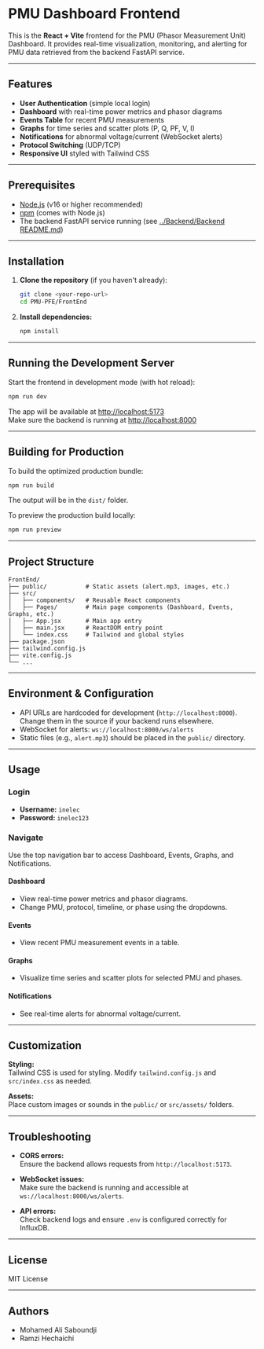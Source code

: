 # PMU Dashboard Frontend

This is the **React + Vite** frontend for the PMU (Phasor Measurement Unit) Dashboard. It provides real-time visualization, monitoring, and alerting for PMU data retrieved from the backend FastAPI service.

---

## Features

- **User Authentication** (simple local login)
- **Dashboard** with real-time power metrics and phasor diagrams
- **Events Table** for recent PMU measurements
- **Graphs** for time series and scatter plots (P, Q, PF, V, I)
- **Notifications** for abnormal voltage/current (WebSocket alerts)
- **Protocol Switching** (UDP/TCP)
- **Responsive UI** styled with Tailwind CSS

---

## Prerequisites

- [Node.js](https://nodejs.org/) (v16 or higher recommended)
- [npm](https://www.npmjs.com/) (comes with Node.js)
- The backend FastAPI service running (see [../Backend/Backend README.md](../Backend/Backend%20README.md))

---

## Installation

1. **Clone the repository** (if you haven't already):

    ```sh
    git clone <your-repo-url>
    cd PMU-PFE/FrontEnd
    ```

2. **Install dependencies:**

    ```sh
    npm install
    ```

---

## Running the Development Server

Start the frontend in development mode (with hot reload):

```sh
npm run dev
```

The app will be available at [http://localhost:5173](http://localhost:5173)  
Make sure the backend is running at [http://localhost:8000](http://localhost:8000)

---

## Building for Production

To build the optimized production bundle:

```sh
npm run build
```

The output will be in the `dist/` folder.

To preview the production build locally:

```sh
npm run preview
```

---

## Project Structure

```
FrontEnd/
├── public/           # Static assets (alert.mp3, images, etc.)
├── src/
│   ├── components/   # Reusable React components
│   ├── Pages/        # Main page components (Dashboard, Events, Graphs, etc.)
│   ├── App.jsx       # Main app entry
│   ├── main.jsx      # ReactDOM entry point
│   └── index.css     # Tailwind and global styles
├── package.json
├── tailwind.config.js
├── vite.config.js
└── ...
```

---

## Environment & Configuration

- API URLs are hardcoded for development (`http://localhost:8000`). Change them in the source if your backend runs elsewhere.
- WebSocket for alerts: `ws://localhost:8000/ws/alerts`
- Static files (e.g., `alert.mp3`) should be placed in the `public/` directory.

---

## Usage

### Login

- **Username:** `inelec`
- **Password:** `inelec123`

### Navigate

Use the top navigation bar to access Dashboard, Events, Graphs, and Notifications.

#### Dashboard

- View real-time power metrics and phasor diagrams.
- Change PMU, protocol, timeline, or phase using the dropdowns.

#### Events

- View recent PMU measurement events in a table.

#### Graphs

- Visualize time series and scatter plots for selected PMU and phases.

#### Notifications

- See real-time alerts for abnormal voltage/current.

---

## Customization

**Styling:**  
Tailwind CSS is used for styling. Modify `tailwind.config.js` and `src/index.css` as needed.

**Assets:**  
Place custom images or sounds in the `public/` or `src/assets/` folders.

---

## Troubleshooting

- **CORS errors:**  
  Ensure the backend allows requests from `http://localhost:5173`.

- **WebSocket issues:**  
  Make sure the backend is running and accessible at `ws://localhost:8000/ws/alerts`.

- **API errors:**  
  Check backend logs and ensure `.env` is configured correctly for InfluxDB.

---

## License

MIT License

---

## Authors

- Mohamed Ali Saboundji
- Ramzi Hechaichi